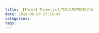 ```yaml
---
title: 【Three】Three.js入门之添加材质和灯光
date: 2019-05-03 17:16:47
categories:
tags:
---
```


















